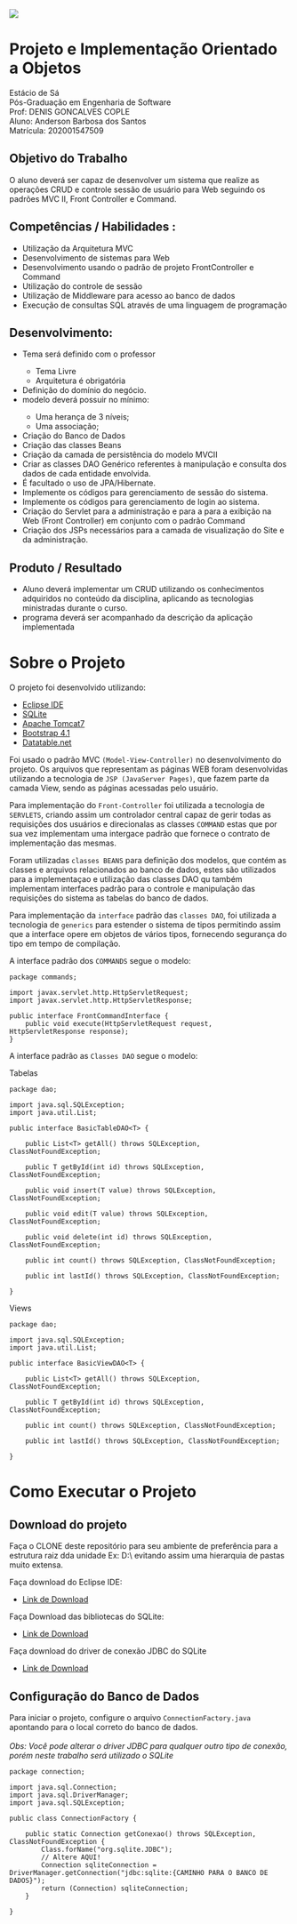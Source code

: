 <img src="https://github.com/claudneysessa/br.com.trabalhofinalpoo.claudneysessa/blob/master/WebContent/assets/imagens/logo_github.png?raw=true">

# Projeto e Implementação Orientado a Objetos

Estácio de Sá<br/>
Pós-Graduação em Engenharia de Software<br/>
Prof: DENIS GONCALVES COPLE<br/>
Aluno: Anderson Barbosa dos Santos<br/>
Matrícula: 202001547509

## Objetivo do Trabalho

O aluno deverá ser capaz de desenvolver um sistema que realize as operações CRUD e controle sessão de usuário para Web seguindo os padrões MVC II, Front Controller e Command.

## Competências / Habilidades :

<ul>
  <li>Utilização da Arquitetura MVC</li>
  <li>Desenvolvimento de sistemas para Web</li>
  <li>Desenvolvimento usando o padrão de projeto FrontController e Command</li>
  <li>Utilização do controle de sessão</li>
  <li>Utilização de Middleware para acesso ao banco de dados</li>
  <li>Execução de consultas SQL através de uma linguagem de programação</li>
</ul>

## Desenvolvimento:

<ul>
  <li>Tema será definido com o professor</li>
  <ul>
    <li>Tema Livre</li>
    <li>Arquitetura é obrigatória</li>
  </ul>
  <li>Definição do domínio do negócio.</li>
  <li>modelo deverá possuir no mínimo:</li>
  <ul>
    <li>Uma herança de 3 níveis;</li>
    <li>Uma associação;</li>
  </ul>
  <li>Criação do Banco de Dados</li>
  <li>Criação das classes Beans</li>
  <li>Criação da camada de persistência do modelo MVCII</li>
  <li>Criar as classes DAO Genérico referentes à manipulação e consulta dos dados de cada entidade envolvida.</li>
  <li>É facultado o uso de JPA/Hibernate.</li>
  <li>Implemente os códigos para gerenciamento de sessão do sistema.</li>
  <li>Implemente os códigos para gerenciamento de login ao sistema.</li>
  <li>Criação do Servlet para a administração e para a para a exibição na Web (Front Controller) em conjunto com o padrão Command</li>
  <li>Criação dos JSPs necessários para a camada de visualização do Site e da administração.</li>
</ul>
 
## Produto / Resultado

<ul>
  <li>Aluno deverá implementar um CRUD utilizando os conhecimentos adquiridos no conteúdo da disciplina, aplicando as tecnologias ministradas durante o curso.</li>
  <li>programa deverá ser acompanhado da descrição da aplicação implementada</li>
</ul>

# Sobre o Projeto

O projeto foi desenvolvido utilizando:

 - [Eclipse IDE](https://www.eclipse.org/downloads/download.php?file=/oomph/epp/2020-03/R/eclipse-inst-win64.exe)
 - [SQLite](https://www.sqlite.org/download.html)
 - [Apache Tomcat7](https://tomcat.apache.org/download-70.cgi)
 - [Bootstrap 4.1](https://getbootstrap.com/docs/4.1/getting-started/introduction/)
 - [Datatable.net](https://datatables.net/)

Foi usado o padrão MVC `(Model-View-Controller)` no desenvolvimento do projeto. Os arquivos que representam as páginas WEB foram desenvolvidas utilizando a tecnologia de `JSP (JavaServer Pages)`, que fazem parte da camada View, sendo as páginas acessadas pelo usuário.

Para implementação do `Front-Controller` foi utilizada a tecnologia de `SERVLETS`, criando assim um controlador central capaz de gerir todas as requisições dos usuários e direcionalas as classes `COMMAND` estas que por sua vez implementam uma intergace padrão que fornece o contrato de implementação das mesmas.

Foram utilizadas `classes BEANS` para definição dos modelos, que contém as classes e arquivos relacionados ao banco de dados, estes são utilizados para a implementaçao e utilização das classes DAO qu também implementam interfaces padrão para o controle e manipulação das requisições do sistema as tabelas do banco de dados.

Para implementação da `interface` padrão das `classes DAO`, foi utilizada a tecnologia de `generics` para estender o sistema de tipos permitindo assim que a interface opere em objetos de vários tipos, fornecendo segurança do tipo em tempo de compilação.

A interface padrão dos `COMMANDS` segue o modelo:

```
package commands;

import javax.servlet.http.HttpServletRequest;
import javax.servlet.http.HttpServletResponse;

public interface FrontCommandInterface {
	public void execute(HttpServletRequest request, HttpServletResponse response);
}
```
A interface padrão as `Classes DAO` segue o modelo:

Tabelas

```
package dao;

import java.sql.SQLException;
import java.util.List;

public interface BasicTableDAO<T> {

	public List<T> getAll() throws SQLException, ClassNotFoundException;

	public T getById(int id) throws SQLException, ClassNotFoundException;

	public void insert(T value) throws SQLException, ClassNotFoundException;

	public void edit(T value) throws SQLException, ClassNotFoundException;

	public void delete(int id) throws SQLException, ClassNotFoundException;
	
	public int count() throws SQLException, ClassNotFoundException;
	
	public int lastId() throws SQLException, ClassNotFoundException;

}

```

Views

```
package dao;

import java.sql.SQLException;
import java.util.List;

public interface BasicViewDAO<T> {

	public List<T> getAll() throws SQLException, ClassNotFoundException;

	public T getById(int id) throws SQLException, ClassNotFoundException;

	public int count() throws SQLException, ClassNotFoundException;
	
	public int lastId() throws SQLException, ClassNotFoundException;

}
```

# Como Executar o Projeto

## Download do projeto

Faça o CLONE deste repositório para seu ambiente de preferência para a estrutura raiz dda unidade Ex: D:\ evitando assim uma hierarquia de pastas muito extensa.

Faça download do Eclipse IDE:

 - [Link de Download](https://www.eclipse.org/downloads/download.php?file=/oomph/epp/2020-03/R/eclipse-inst-win64.exe")
 
Faça Download das bibliotecas do SQLite: 
 
 - [Link de Download](https://www.sqlite.org/download.html)

Faça download do driver de conexão JDBC do SQLite

 - [Link de Download](https://bitbucket.org/xerial/sqlite-jdbc/downloads/)

## Configuração do Banco de Dados

Para iniciar o projeto, configure o arquivo `ConnectionFactory.java` apontando para o local correto do banco de dados.<br/><br/>
<i>Obs: Você pode alterar o driver JDBC para qualquer outro tipo de conexão, porém neste trabalho será utilizado o SQLite</i><br/>

```
package connection;

import java.sql.Connection;
import java.sql.DriverManager;
import java.sql.SQLException;

public class ConnectionFactory {
	
    public static Connection getConexao() throws SQLException, ClassNotFoundException {
    	Class.forName("org.sqlite.JDBC");
        // Altere AQUI!
    	Connection sqliteConnection = DriverManager.getConnection("jdbc:sqlite:{CAMINHO PARA O BANCO DE DADOS}");
    	return (Connection) sqliteConnection;
    }
	
}
```